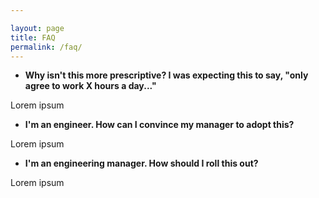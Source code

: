 ```yaml
---

layout: page
title: FAQ
permalink: /faq/
---
```


- **Why isn't this more prescriptive? I was expecting this to say,
"only agree to work X hours a day..."**

Lorem ipsum

- **I'm an engineer. How can I convince my manager to adopt this?**

Lorem ipsum

- **I'm an engineering manager. How should I roll this out?**

Lorem ipsum
